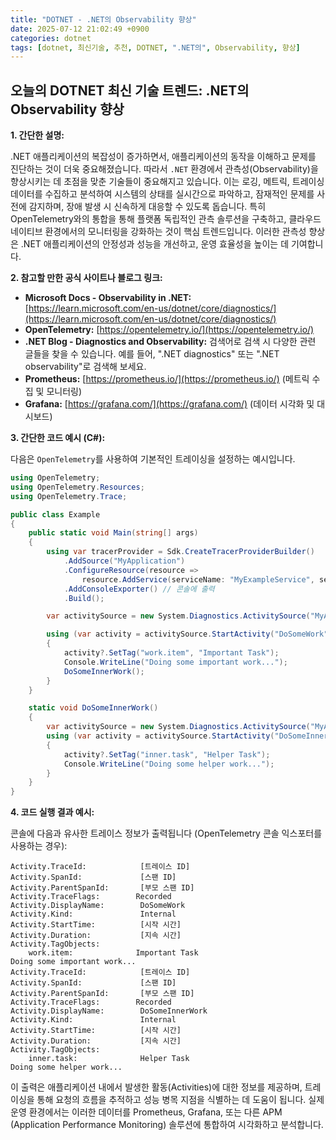```yaml
---
title: "DOTNET - .NET의 Observability 향상"
date: 2025-07-12 21:02:49 +0900
categories: dotnet
tags: [dotnet, 최신기술, 추천, DOTNET, ".NET의", Observability, 향상]
---
```


## 오늘의 DOTNET 최신 기술 트렌드: **.NET의 Observability 향상**

**1. 간단한 설명:**

.NET 애플리케이션의 복잡성이 증가하면서, 애플리케이션의 동작을 이해하고 문제를 진단하는 것이 더욱 중요해졌습니다. 따라서 `.NET` 환경에서 관측성(Observability)을 향상시키는 데 초점을 맞춘 기술들이 중요해지고 있습니다. 이는 로깅, 메트릭, 트레이싱 데이터를 수집하고 분석하여 시스템의 상태를 실시간으로 파악하고, 잠재적인 문제를 사전에 감지하며, 장애 발생 시 신속하게 대응할 수 있도록 돕습니다. 특히 OpenTelemetry와의 통합을 통해 플랫폼 독립적인 관측 솔루션을 구축하고, 클라우드 네이티브 환경에서의 모니터링을 강화하는 것이 핵심 트렌드입니다. 이러한 관측성 향상은 .NET 애플리케이션의 안정성과 성능을 개선하고, 운영 효율성을 높이는 데 기여합니다.

**2. 참고할 만한 공식 사이트나 블로그 링크:**

*   **Microsoft Docs - Observability in .NET:** [https://learn.microsoft.com/en-us/dotnet/core/diagnostics/](https://learn.microsoft.com/en-us/dotnet/core/diagnostics/)
*   **OpenTelemetry:** [https://opentelemetry.io/](https://opentelemetry.io/)
*   **.NET Blog - Diagnostics and Observability:** 검색어로 검색 시 다양한 관련 글들을 찾을 수 있습니다. 예를 들어, ".NET diagnostics" 또는 ".NET observability"로 검색해 보세요.
*   **Prometheus:** [https://prometheus.io/](https://prometheus.io/) (메트릭 수집 및 모니터링)
*   **Grafana:** [https://grafana.com/](https://grafana.com/) (데이터 시각화 및 대시보드)

**3. 간단한 코드 예시 (C#):**

다음은 `OpenTelemetry`를 사용하여 기본적인 트레이싱을 설정하는 예시입니다.

```csharp
using OpenTelemetry;
using OpenTelemetry.Resources;
using OpenTelemetry.Trace;

public class Example
{
    public static void Main(string[] args)
    {
        using var tracerProvider = Sdk.CreateTracerProviderBuilder()
            .AddSource("MyApplication")
            .ConfigureResource(resource =>
                resource.AddService(serviceName: "MyExampleService", serviceVersion: "1.0.0"))
            .AddConsoleExporter() // 콘솔에 출력
            .Build();

        var activitySource = new System.Diagnostics.ActivitySource("MyApplication");

        using (var activity = activitySource.StartActivity("DoSomeWork"))
        {
            activity?.SetTag("work.item", "Important Task");
            Console.WriteLine("Doing some important work...");
            DoSomeInnerWork();
        }
    }

    static void DoSomeInnerWork()
    {
        var activitySource = new System.Diagnostics.ActivitySource("MyApplication");
        using (var activity = activitySource.StartActivity("DoSomeInnerWork"))
        {
            activity?.SetTag("inner.task", "Helper Task");
            Console.WriteLine("Doing some helper work...");
        }
    }
}
```

**4. 코드 실행 결과 예시:**

콘솔에 다음과 유사한 트레이스 정보가 출력됩니다 (OpenTelemetry 콘솔 익스포터를 사용하는 경우):

```
Activity.TraceId:            [트레이스 ID]
Activity.SpanId:             [스팬 ID]
Activity.ParentSpanId:       [부모 스팬 ID]
Activity.TraceFlags:        Recorded
Activity.DisplayName:        DoSomeWork
Activity.Kind:               Internal
Activity.StartTime:          [시작 시간]
Activity.Duration:           [지속 시간]
Activity.TagObjects:
    work.item:              Important Task
Doing some important work...
Activity.TraceId:            [트레이스 ID]
Activity.SpanId:             [스팬 ID]
Activity.ParentSpanId:       [부모 스팬 ID]
Activity.TraceFlags:        Recorded
Activity.DisplayName:        DoSomeInnerWork
Activity.Kind:               Internal
Activity.StartTime:          [시작 시간]
Activity.Duration:           [지속 시간]
Activity.TagObjects:
    inner.task:              Helper Task
Doing some helper work...
```

이 출력은 애플리케이션 내에서 발생한 활동(Activities)에 대한 정보를 제공하며, 트레이싱을 통해 요청의 흐름을 추적하고 성능 병목 지점을 식별하는 데 도움이 됩니다. 실제 운영 환경에서는 이러한 데이터를 Prometheus, Grafana, 또는 다른 APM (Application Performance Monitoring) 솔루션에 통합하여 시각화하고 분석합니다.

